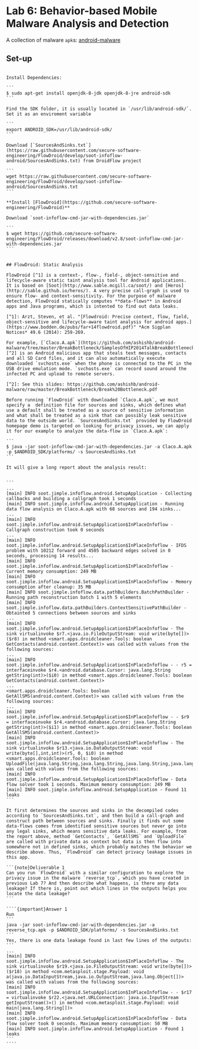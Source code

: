 # Lab 6: Behavior-based Mobile Malware Analysis and Detection

A collection of malware `apk`s: [android-malware](https://github.com/ashishb/android-malware/)
 
## Set-up


`````{tabbed} FlowDroid

Install Dependencies:

```
$ sudo apt-get install openjdk-8-jdk openjdk-8-jre android-sdk
```

Find the SDK folder, it is usually located in `/usr/lib/android-sdk/`. Set it as an enviroment variable

```
export ANDROID_SDK=/usr/lib/android-sdk/
```

Download [`SourcesAndSinks.txt`](https://raw.githubusercontent.com/secure-software-engineering/FlowDroid/develop/soot-infoflow-android/SourcesAndSinks.txt) from DroidFlow project

```
wget https://raw.githubusercontent.com/secure-software-engineering/FlowDroid/develop/soot-infoflow-android/SourcesAndSinks.txt
```

**Install [FlowDroid](https://github.com/secure-software-engineering/FlowDroid)**

Download `soot-infoflow-cmd-jar-with-dependencies.jar`

```
$ wget https://github.com/secure-software-engineering/FlowDroid/releases/download/v2.8/soot-infoflow-cmd-jar-with-dependencies.jar
```


## FlowDroid: Static Analysis

FlowDroid [^1] is a context-, flow-, field-, object-sensitive and lifecycle-aware static taint analysis tool for Android applications. It is based on [Soot](http://www.sable.mcgill.ca/soot/) and [Heros](http://sable.github.io/heros/). A very precise call-graph is used to ensure flow- and context-sensitivity. For the purpose of malware detection, FlowDroid statically computes **data-flows** in Android apps and Java programs, which is intented to find out data leaks.

[^1]: Arzt, Steven, et al. "[Flowdroid: Precise context, flow, field, object-sensitive and lifecycle-aware taint analysis for android apps.](https://www.bodden.de/pubs/far+14flowdroid.pdf)" *Acm Sigplan Notices* 49.6 (2014): 259-269.

For example, [`Claco.A.apk`](https://github.com/ashishb/android-malware/tree/master/BreakBottleneck/SamplesOfHIP2014TalkBreakBottleneck/Claco.A) [^2] is an Android malicious app that steals text messages, contacts and all SD Card files, and it can also automatically execute downloaded `svchosts.exe` when the phone is connected to the PC in the USB drive emulation mode. `svchosts.exe` can record sound around the infected PC and upload to remote servers.

[^2]: See this slides: https://github.com/ashishb/android-malware/raw/master/BreakBottleneck/Break%20Bottleneck.pdf 

Before running `FlowDroid` with downloaded `Claco.A.apk`, we must specify a  definition file for sources and sinks, which defines what use a default shall be treated as a source of sensitive information and what shall be treated as a sink that can possibly leak sensitive data to the outside world. `SourcesAndSinks.txt` provided by FlowDroid homepage demo is targeted on looking for privacy issues, we can apply it for our example to analyze the data-flow in `Claco.A.apk`:

```
$ java -jar soot-infoflow-cmd-jar-with-dependencies.jar -a Claco.A.apk -p $ANDROID_SDK/platforms/ -s SourcesAndSinks.txt
```

It will give a long report about the analysis result:


```
...
[main] INFO soot.jimple.infoflow.android.SetupApplication - Collecting callbacks and building a callgraph took 1 seconds
[main] INFO soot.jimple.infoflow.android.SetupApplication - Running data flow analysis on Claco.A.apk with 68 sources and 194 sinks...
...
[main] INFO soot.jimple.infoflow.android.SetupApplication$InPlaceInfoflow - Callgraph construction took 0 seconds
...
[main] INFO soot.jimple.infoflow.android.SetupApplication$InPlaceInfoflow - IFDS problem with 10212 forward and 4505 backward edges solved in 0 seconds, processing 14 results...
[main] INFO soot.jimple.infoflow.android.SetupApplication$InPlaceInfoflow - Current memory consumption: 249 MB
[main] INFO soot.jimple.infoflow.android.SetupApplication$InPlaceInfoflow - Memory consumption after cleanup: 35 MB
[main] INFO soot.jimple.infoflow.data.pathBuilders.BatchPathBuilder - Running path reconstruction batch 1 with 5 elements
[main] INFO soot.jimple.infoflow.data.pathBuilders.ContextSensitivePathBuilder - Obtainted 5 connections between sources and sinks
...
[main] INFO soot.jimple.infoflow.android.SetupApplication$InPlaceInfoflow - The sink virtualinvoke $r7.<java.io.FileOutputStream: void write(byte[])>($r8) in method <smart.apps.droidcleaner.Tools: boolean GetContacts(android.content.Context)> was called with values from the following sources:
...
[main] INFO soot.jimple.infoflow.android.SetupApplication$InPlaceInfoflow - - r5 = interfaceinvoke $r4.<android.database.Cursor: java.lang.String getString(int)>($i0) in method <smart.apps.droidcleaner.Tools: boolean GetContacts(android.content.Context)>
...
<smart.apps.droidcleaner.Tools: boolean GetAllSMS(android.content.Context)> was called with values from the following sources:
...
[main] INFO soot.jimple.infoflow.android.SetupApplication$InPlaceInfoflow - - $r9 = interfaceinvoke $r4.<android.database.Cursor: java.lang.String getString(int)>($i1) in method <smart.apps.droidcleaner.Tools: boolean GetAllSMS(android.content.Context)>
[main] INFO soot.jimple.infoflow.android.SetupApplication$InPlaceInfoflow - The sink virtualinvoke $r13.<java.io.DataOutputStream: void write(byte[],int,int)>(r5, 0, $i0) in method <smart.apps.droidcleaner.Tools: boolean UploadFile(java.lang.String,java.lang.String,java.lang.String,java.lang.String,android.content.Context)> was called with values from the following sources:
[main] INFO soot.jimple.infoflow.android.SetupApplication$InPlaceInfoflow - Data flow solver took 1 seconds. Maximum memory consumption: 249 MB
[main] INFO soot.jimple.infoflow.android.SetupApplication - Found 11 leaks
```

It first determines the sources and sinks in the decompiled codes according to `SourcesAndSinks.txt`, and then build a call-graph and construct path between sources and sinks. Finally it finds out some data-flows comes from identified sensitive sources but never go into any legal sinks, which means sensitive data leaks. For example, from the report above, method `GetContacts`, `GetAllSMS` and `UploadFile` are called with private data as context but data is then flow into somewhere not in defined sinks, which probably matches the behavior we describe above. Thus, `FlowDroid` can detect privacy leakage issues in this app. 

```{note}Deliverable 1
Can you run `FlowDroid` with a similar configuration to explore the privacy issue in the malware `reverse_tcp`, which you have created in previous Lab 7? And then describe what happens, is there any data leakage? If there is, point out which lines in the outputs helps you locate the data leakage?
```

````{important}Answer 1
Run 
```
java -jar soot-infoflow-cmd-jar-with-dependencies.jar -a reverse_tcp.apk -p $ANDROID_SDK/platforms/ -s SourcesAndSinks.txt
```
Yes, there is one data leakage found in last few lines of the outputs:
```
...
[main] INFO soot.jimple.infoflow.android.SetupApplication$InPlaceInfoflow - The sink virtualinvoke $r19.<java.io.FileOutputStream: void write(byte[])>($r18) in method <com.metasploit.stage.Payload: void a(java.io.DataInputStream,java.io.OutputStream,java.lang.Object[])> was called with values from the following sources:
[main] INFO soot.jimple.infoflow.android.SetupApplication$InPlaceInfoflow - - $r17 = virtualinvoke $r22.<java.net.URLConnection: java.io.InputStream getInputStream()>() in method <com.metasploit.stage.Payload: void main(java.lang.String[])>
[main] INFO soot.jimple.infoflow.android.SetupApplication$InPlaceInfoflow - Data flow solver took 0 seconds. Maximum memory consumption: 50 MB
[main] INFO soot.jimple.infoflow.android.SetupApplication - Found 1 leaks
```
````